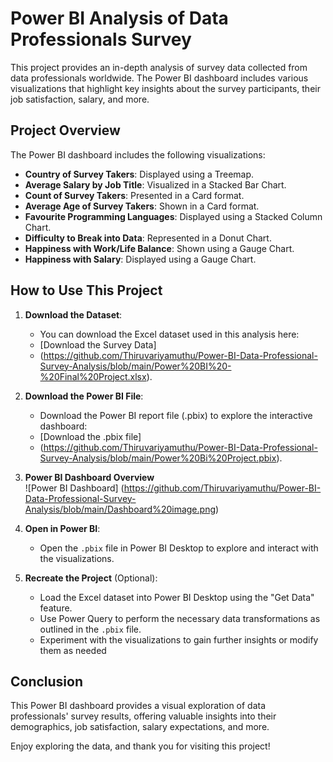 # Power BI Analysis of Data Professionals Survey

This project provides an in-depth analysis of survey data collected from data professionals worldwide.
The Power BI dashboard includes various visualizations that highlight key insights about the survey participants, their job satisfaction, salary, and more.

## Project Overview

The Power BI dashboard includes the following visualizations:

- **Country of Survey Takers**: Displayed using a Treemap.
- **Average Salary by Job Title**: Visualized in a Stacked Bar Chart.
- **Count of Survey Takers**: Presented in a Card format.
- **Average Age of Survey Takers**: Shown in a Card format.
- **Favourite Programming Languages**: Displayed using a Stacked Column Chart.
- **Difficulty to Break into Data**: Represented in a Donut Chart.
- **Happiness with Work/Life Balance**: Shown using a Gauge Chart.
- **Happiness with Salary**: Displayed using a Gauge Chart.

## How to Use This Project

1. **Download the Dataset**:
   - You can download the Excel dataset used in this analysis here:
   - [Download the Survey Data]
   - (https://github.com/Thiruvariyamuthu/Power-BI-Data-Professional-Survey-Analysis/blob/main/Power%20BI%20-%20Final%20Project.xlsx).

2. **Download the Power BI File**:
   - Download the Power BI report file (.pbix) to explore the interactive dashboard:
   - [Download the .pbix file]
   - (https://github.com/Thiruvariyamuthu/Power-BI-Data-Professional-Survey-Analysis/blob/main/Power%20Bi%20Project.pbix).
  
3. **Power BI Dashboard Overview**  
  ![Power BI Dashboard] (https://github.com/Thiruvariyamuthu/Power-BI-Data-Professional-Survey-Analysis/blob/main/Dashboard%20image.png)


5. **Open in Power BI**:
   - Open the `.pbix` file in Power BI Desktop to explore and interact with the visualizations.

6. **Recreate the Project** (Optional):
   - Load the Excel dataset into Power BI Desktop using the "Get Data" feature.
   - Use Power Query to perform the necessary data transformations as outlined in the `.pbix` file.
   - Experiment with the visualizations to gain further insights or modify them as needed

## Conclusion

This Power BI dashboard provides a visual exploration of data professionals' survey results, offering valuable insights into their demographics, job satisfaction, salary expectations, and more.

Enjoy exploring the data, and thank you for visiting this project!
